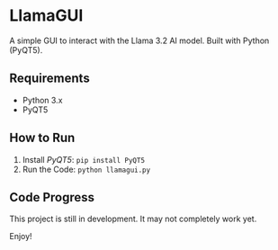 # LlamaGUI
A simple GUI to interact with the Llama 3.2 AI model.
Built with Python (PyQT5).

## Requirements
- Python 3.x
- PyQT5

## How to Run
1. Install *PyQT5*: `pip install PyQT5`
1. Run the Code: `python llamagui.py`

## Code Progress
This project is still in development. It may not completely work yet.

Enjoy!